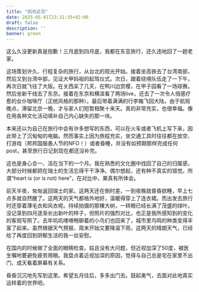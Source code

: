 ```yaml
---
title: "四月近况"
date: 2025-05-01T23:31:35+02:00
draft: false
description: ''
banner: green
---
```

这么久没更新真是抱歉！三月底到四月底，我都在东亚旅行，还久违地回了一趟老家。

这场策划许久、行程复杂的旅行，从台北的观光开始。接着坐高铁去了台湾南部，然后又到台湾中部，见证大甲妈祖的起驾仪式。次日，跟着绕境队伍走了一下午，再次日就飞往了大阪。在关西呆了几天，在鸭川边赏樱，在甲子园看了一场球赛。然后坐新干线去了东京。接着在东京和横滨看了两场live，还去了一次令人倍感疗愈的女仆咖啡厅（正统风格的那种）。最后带着满满的行李箱飞回大陆，由于航班晚点，滞留北京一晚，才与家人们短暂相聚十来天。真的非常充实，也很幸福。像在用各种文化活动填补自己内心缺失的那一块。

本来还以为自己在旅行中会有许多想写的东西，可以在火车或者飞机上写下来，因此带上了沉甸甸的电脑。然而事实上因为旅程充实，坐交通工具时往往都在放空、打游戏（邦邦国服愚人节的NFO！）或者昏睡，并没有如预期那样完成任何post，甚至旅行日记到现在都还没补完。

这也是身心合一、活在当下的一个月。我在熟悉的文化圈中找回了自己的归属感，大部分时候都把在瑞士的生活忘得干干净净。偶尔想起，还有种不真实的错觉。所谓“heart is (or is not) here”，在对比中，果真有所体会。

前天半夜，匆匆返回瑞士的家。这两天还在倒时差，一到夜晚就昏昏欲睡，早上七点多就自然醒了。这两天的天气都格外地好，温暖得穿上了连衣裙。而出发去旅行时还穿着薄毛衣和风衣呢。持续拍摄的那棵大树，一转眼已经长满了茂盛的绿叶。没记录到四月逐渐长出新叶的样子，但照片的强烈对比，也正是我所感知到的变化的客观写照了。去年叽叽喳喳畅聊着的小鸟们也回来了，城市里鸟鸣的种类变得丰富了起来。虽然根据天气预报，周末开始又要降温下雨，这两天的晴朗天气，已经给了再度回到阴郁生活的我一丝安慰。

在国内的时候做了全面的眼睛检查。姑且没有大问题，但近视加深了50度，被医生嘱咐要避免疲劳用眼。我盘点着近视加深的原因，觉得与自己总是宅在家里不出门、成天看着屏幕有关系。

昏昏沉沉地先写到这里。希望五月往后，多多出门去。鼓起勇气，去面对此地真实运转着的世界吧。
